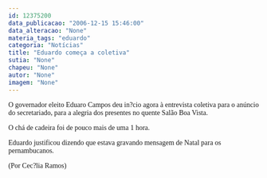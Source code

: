 ```yaml
---
id: 12375200
data_publicacao: "2006-12-15 15:46:00"
data_alteracao: "None"
materia_tags: "eduardo"
categoria: "Notícias"
title: "Eduardo começa a coletiva"
sutia: "None"
chapeu: "None"
autor: "None"
imagem: "None"
---
```

<p><P><FONT face=Verdana>O governador eleito Eduaro Campos deu in?cio agora à entrevista coletiva para o anúncio do secretariado, para a alegria dos presentes no quente Salão Boa Vista. </FONT></P></p>
<p><P><FONT face=Verdana>O chá de cadeira foi de pouco mais de uma 1 hora.</FONT></P></p>
<p><P><FONT face=Verdana>Eduardo justificou dizendo que estava gravando mensagem de Natal para os pernambucanos.</FONT></P></p>
<p><P><FONT face=Verdana>(Por Cec?lia Ramos)</FONT></P> </p>

